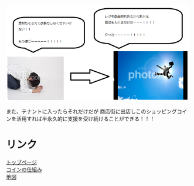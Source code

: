 <img width="500px" alt="テナント" src="./tenannto.png">

また、テナントに入ったらそれだけだが
商店街に出店しこのショッピングコインを活用すれば半永久的に支援を受け続けることができる！！！

# リンク <br>
[トップページ](https://u50116.github.io/ShoppingCoin/index)<br>
[コインの仕組み](https://u50116.github.io/ShoppingCoin/coinsystem)<br>
[地図](https://u50116.github.io/ShoppingCoin/map)<br>
